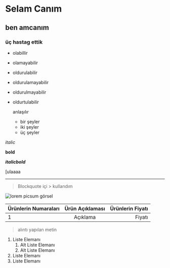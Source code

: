 # Selam Canım

## ben amcanım

### üç hastag ettik

- olabillir

- olamayabilir

- oldurulabilir

- oldurulamayabilir

- oldurulmayabilir

- oldurtulabilir

  anlaşılır

  * bir şeyler
  * iki şeyler 
  * üç şeyler

*italic*

**bold** 

***italicbold***

[ulaaaa

[](https://google.com)

---------------------

> Blockquote içi > kullandım



![lorem picsum görsel](https://i4.hurimg.com/i/hurriyet/75/1110x740/5b8e6d967152d827603dd434.jpg)





| Ürünlerin Numaraları | Ürün Açıklaması | Ürünlerin Fiyatı |
| :------------------- | :-------------: | ---------------: |
| 1                    |    Açıklama     |           Fiyatı |



>alıntı yapılan metin



1. Liste Elemanı
    1. Alt Liste Elemanı
    2. Alt Liste Elemanı
2. Liste Elemanı
3. Liste Elemanı